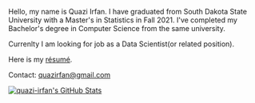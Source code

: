 Hello, my name is Quazi Irfan. I have graduated from South Dakota State University with a Master's in Statistics in Fall 2021. I've completed my Bachelor's degree in Computer Science from the same university.

Currenlty I am looking for job as a Data Scientist(or related position). 

Here is my [résumé](https://github.com/quazi-irfan/quazi-irfan/raw/main/resume.pdf).

Contact: quazirfan@gmail.com

[![quazi-irfan's GitHub Stats](https://github-readme-stats.vercel.app/api?username=quazi-irfan&show_icons=true&hide_rank=true&disable_animations=true)](https://github.com/quazi-irfan)
